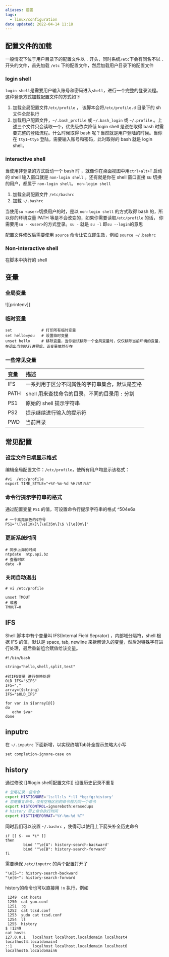 ```yaml
---
aliases: 设置
tags:
  - linux/configuration
date updated: 2022-04-14 11:18
---
```


## 配置文件的加载

一般情况下位于用户目录下的配置文件以 `.` 开头，同时系统`/etc`下会有同名不以 `.` 开头的文件，首先加载 `/etc` 下的配置文件，然后加载用户目录下的配置文件

### login shell

`login shell`是需要用户输入账号和密码进入`shell`，进行一个完整的登录流程。这种登录方式加载配置文件的方式如下

1. 加载全局配置文件`/etc/profile` ， 该脚本会将`/etc/profile.d` 目录下的 sh 文件全部执行
2. 加载用户配置文件，`~/.bash_profile` 或 `~/.bash_login` 或 `~/.profile` 。上述三个文件只会读取一个，优先级依次降低
   login shell 是说在取得 bash 时需要完整的登陆流程。什么时候取得 bash 呢？当然就是用户登陆的时候。当你在 `tty1~tty6` 登陆，需要输入账号和密码，此时取得的 bash 就是 login shell。

### interactive shell

当使用非登录的方式启动一个 bash 时 ，就像你在桌面视图中用`ctrl+alt+T` 启动的 shell 输入窗口就是 `non-login shell` 。还有就是你在 shell 窗口直接 su 切换的用户，都属于 `non-login shell`。
`non-login shell`

1. 加载全局配置文件 `/etc/bashrc`
2. 加载 `~/.bashrc`

当使用`su <user>`切换用户的时，是以 `non-login shell` 的方式取得 bash 的，所以你的环境变量 PATH 等是不会改变的，如果你需要读取`/etc/profile` 的话， 你需要用`su - <user>`的方式登录。`su -` 就是 `su -l` 即`su --login`的意思

配置文件修改后需要使用 `source` 命令让它立即生效，例如 `source ~/.bashrc`

### Non-interactive shell

在脚本中执行的 shell

## 变量

### 全局变量

![[printenv]]

### 临时变量

```shell
set             # 打印所有临时变量
set hello=you   # 设置临时变量
unset hello     # 移除变量，当你尝试移除一个全局变量时，仅仅移除当前环境的变量，在退出当前执行进程后，该变量依然存在
```

### 一些常见变量

| 变量   | 描述                            |
| :--- | :---------------------------- |
| IFS  | 一系列用于区分不同属性的字符串集合，默认是空格       |
| PATH | shell 用来查找命令的目录，不同的目录用 `:` 分割 |
| PS1  | 原始的 shell 提示字符串               |
| PS2  | 提示继续进行输入的提示符                  |
| PWD  | 当前目录                          |

## 常见配置

### 设定文件日期显示格式

编辑全局配置文件：`/etc/profile`，使所有用户均显示该格式：

```shell
#vi  /etc/profile
export TIME_STYLE="+%Y-%m-%d %H:%M:%S"
```

### 命令行提示字符串的格式

通过配置变量 `PS1` 的值，可设置命令行提示字符串的格式 ^504e6a

```shell
# 一个高亮紫色的$符号
PS1='\[\e[1m\]\[\e[35m\]\$ \[\e[0m\]'
```

### 更新系统时间

```shell
# 同步上海的时间
ntpdate  ntp.api.bz
# 查看时区
date -R
```

### 关闭自动退出

```shell
# vi /etc/profile

unset TMOUT
# 或者
TMOUT=0
```

## IFS

Shell 脚本中有个变量叫 IFS(Internal Field Seprator) ，内部域分隔符，shell 根据 IFS 的值，默认是 space, tab, newline 来拆解读入的变量，然后对特殊字符进行处理，最后重新组合赋值给该变量。

```shell
#!/bin/bash

string="hello,shell,split,test"

#对IFS变量 进行替换处理
OLD_IFS="$IFS"
IFS=","
array=($string)
IFS="$OLD_IFS"

for var in ${array[@]}
do
   echo $var
done
```

## inputrc

在 `~/.inputrc` 下面新增，以实现终端Tab补全提示忽略大小写

```
set completion-ignore-case on
```

## history

通过修改 [[#login shell|配置文件]] 设置历史记录不重复

```bash
# 忽略记录一些命令
export HISTIGNORE='ls:ll:ls *:ll *bg:fg:history'
# 忽略重复命令，仅有空格区别的命令视为同一个命令
export HISTCONTROL=ignoreboth:erasedups
# history 带上命令执行时间
export HISTTIMEFORMAT="%Y-%m-%d %T"
```

同时我们可以设置 `~/.bashrc` ，使得可以使用上下箭头补全历史命令

```shell
if [[ $- == *i* ]]
then
        bind '"\e[A": history-search-backward'
        bind '"\e[B": history-search-forward'
fi
```

需要确保 `/etc/inputrc` 的两个配置打开了

```shell
"\e[5~": history-search-backward
"\e[6~": history-search-forward
```


history的命令也可以直接用 `!n`  执行，例如

```shell
 1249  cat hosts
 1250  cat yum.conf 
 1251  :q
 1252  cat tcsd.conf
 1253  sudo cat tcsd.conf
 1254  ll
 1255  history 
$ !1249
cat hosts
127.0.0.1   localhost localhost.localdomain localhost4 localhost4.localdomain4
::1         localhost localhost.localdomain localhost6 localhost6.localdomain6

```